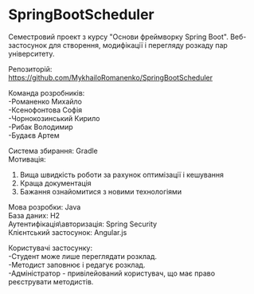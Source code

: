 # SpringBootScheduler

Семестровий проект з курсу "Основи фреймворку Spring Boot". Веб-застосунок для створення, модифікації і перегляду
розкаду пар університету.

Репозиторій:   
https://github.com/MykhailoRomanenko/SpringBootScheduler

Команда розробників:  
-Романенко Михайло  
-Ксенофонтова Софія  
-Чорнокозинський Кирило  
-Рибак Володимир  
-Будаєв Артем

Система збирання: Gradle   
Мотивація:

1. Вища швидкість роботи за рахунок оптимізації і кешування
2. Краща документація
3. Бажання ознайомитися з новими технологіями

Мова розробки: Java  
База даних: H2  
Аутентифікація\авторизація: Spring Security  
Клієнтський застосунок: Angular.js

Користувачі застосунку:  
-Студент може лише переглядати розклад.   
-Методист заповнює і редагує розклад.  
-Адміністратор - привілейований користувач, що має право реєструвати методистів.  
